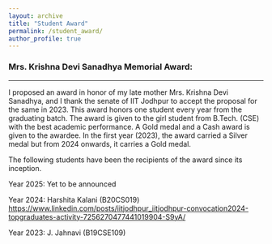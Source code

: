 ```yaml
---
layout: archive
title: "Student Award"
permalink: /student_award/
author_profile: true
---
```


### Mrs. Krishna Devi Sanadhya Memorial Award:
----

I proposed an award in honor of my late mother Mrs. Krishna Devi Sanadhya, and I thank the senate of IIT Jodhpur to accept the proposal for the same in 2023. This award honors one student every year from the graduating batch. The award is given to the girl student from B.Tech. (CSE) with the best academic performance. A Gold medal and a Cash award is given to the awardee. In the first year (2023), the award carried a Silver medal but from 2024 onwards, it carries a Gold medal.

The following students have been the recipients of the award since its inception.

Year 2025: Yet to be announced

Year 2024: Harshita Kalani (B20CS019) https://www.linkedin.com/posts/iitjodhpur_iitjodhpur-convocation2024-topgraduates-activity-7256270477441019904-S9yA/

Year 2023: J. Jahnavi (B19CSE109)
